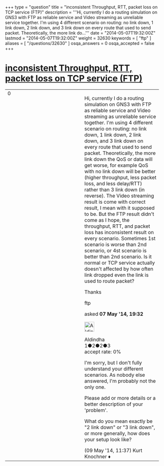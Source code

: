 +++
type = "question"
title = "inconsistent Throughput, RTT, packet loss on TCP service (FTP)"
description = '''Hi, currently I do a routing simulation on GNS3 with FTP as reliable service and Video streaming as unreliable service together. I&#x27;m using 4 different scenario on routing: no link down, 1 link down, 2 link down, and 3 link down on every route that used to send packet. Theoretically, the more link do...'''
date = "2014-05-07T19:32:00Z"
lastmod = "2014-05-07T19:32:00Z"
weight = 32630
keywords = [ "ftp" ]
aliases = [ "/questions/32630" ]
osqa_answers = 0
osqa_accepted = false
+++

<div class="headNormal">

# [inconsistent Throughput, RTT, packet loss on TCP service (FTP)](/questions/32630/inconsistent-throughput-rtt-packet-loss-on-tcp-service-ftp)

</div>

<div id="main-body">

<div id="askform">

<table id="question-table" style="width:100%;"><colgroup><col style="width: 50%" /><col style="width: 50%" /></colgroup><tbody><tr class="odd"><td style="width: 30px; vertical-align: top"><div class="vote-buttons"><div id="post-32630-score" class="post-score" title="current number of votes">0</div><div id="favorite-count" class="favorite-count"></div></div></td><td><div id="item-right"><div class="question-body"><p>Hi, currently I do a routing simulation on GNS3 with FTP as reliable service and Video streaming as unreliable service together. I'm using 4 different scenario on routing: no link down, 1 link down, 2 link down, and 3 link down on every route that used to send packet. Theoretically, the more link down the QoS or data will get worse, for example QoS with no link down will be better (higher throughput, less packet loss, and less delay/RTT) rather than 3 link down (in reverse). The Video streaming result is come with correct result, I mean with it supposed to be. But the FTP result didn't come as I hope, the throughput, RTT, and packet loss has inconsistent result on every scenario. Sometimes 1st scenario is worse than 2nd scenario, or 4st scenario is better than 2nd scenario. Is it normal or TCP service actually doesn't affected by how often link dropped even the link is used to route packet?</p><p>Thanks</p></div><div id="question-tags" class="tags-container tags">ftp</div><div id="question-controls" class="post-controls"></div><div class="post-update-info-container"><div class="post-update-info post-update-info-user"><p>asked <strong>07 May '14, 19:32</strong></p><img src="https://secure.gravatar.com/avatar/d5396afc8eb22685854556215342ec5c?s=32&amp;d=identicon&amp;r=g" class="gravatar" width="32" height="32" alt="Aldindha&#39;s gravatar image" /><p>Aldindha<br />
<span class="score" title="1 reputation points">1</span><span title="2 badges"><span class="badge1">●</span><span class="badgecount">2</span></span><span title="2 badges"><span class="silver">●</span><span class="badgecount">2</span></span><span title="3 badges"><span class="bronze">●</span><span class="badgecount">3</span></span><br />
<span class="accept_rate" title="Rate of the user&#39;s accepted answers">accept rate:</span> <span title="Aldindha has no accepted answers">0%</span></p></div></div><div id="comments-container-32630" class="comments-container"><span id="32676"></span><div id="comment-32676" class="comment"><div id="post-32676-score" class="comment-score"></div><div class="comment-text"><p>I'm sorry, but I don't fully understand your different scenarios. As nobody else answered, I'm probably not the only one.</p><p>Please add or more details or a better description of your 'problem'.</p><p>What do you mean exactly be "2 link down" or "3 link down", or more generally, how does your setup look like?</p></div><div id="comment-32676-info" class="comment-info"><span class="comment-age">(09 May '14, 11:37)</span> Kurt Knochner ♦</div></div></div><div id="comment-tools-32630" class="comment-tools"></div><div class="clear"></div><div id="comment-32630-form-container" class="comment-form-container"></div><div class="clear"></div></div></td></tr></tbody></table>

</div>

</div>

